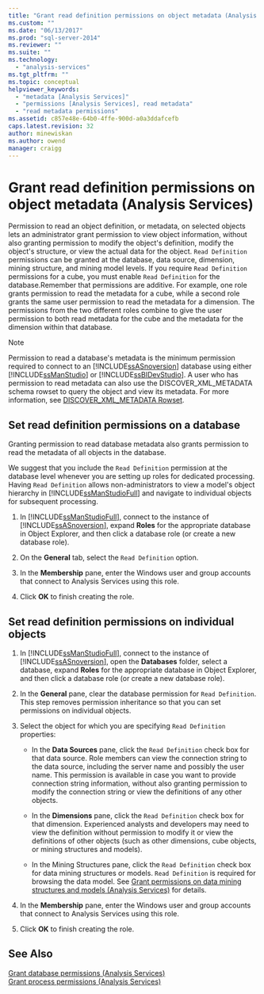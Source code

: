 ```yaml
---
title: "Grant read definition permissions on object metadata (Analysis Services) | Microsoft Docs"
ms.custom: ""
ms.date: "06/13/2017"
ms.prod: "sql-server-2014"
ms.reviewer: ""
ms.suite: ""
ms.technology: 
  - "analysis-services"
ms.tgt_pltfrm: ""
ms.topic: conceptual
helpviewer_keywords: 
  - "metadata [Analysis Services]"
  - "permissions [Analysis Services], read metadata"
  - "read metadata permissions"
ms.assetid: c857e48e-64b0-4ffe-900d-a0a3ddafcefb
caps.latest.revision: 32
author: minewiskan
ms.author: owend
manager: craigg
---
```

# Grant read definition permissions on object metadata (Analysis Services)
  Permission to read an object definition, or metadata, on selected objects lets an administrator grant permission to view object information, without also granting permission to modify the object's definition, modify the object's structure, or view the actual data for the object. `Read Definition` permissions can be granted at the database, data source, dimension, mining structure, and mining model levels. If you require `Read Definition` permissions for a cube, you must enable `Read Definition` for the database.Remember that permissions are additive. For example, one role grants permission to read the metadata for a cube, while a second role grants the same user permission to read the metadata for a dimension. The permissions from the two different roles combine to give the user permission to both read metadata for the cube and the metadata for the dimension within that database.  
  
> [!NOTE]  
>  Permission to read a database's metadata is the minimum permission required to connect to an [!INCLUDE[ssASnoversion](../../includes/ssasnoversion-md.md)] database using either [!INCLUDE[ssManStudio](../../includes/ssmanstudio-md.md)] or [!INCLUDE[ssBIDevStudio](../../includes/ssbidevstudio-md.md)]. A user who has permission to read metadata can also use the DISCOVER_XML_METADATA schema rowset to query the object and view its metadata. For more information, see [DISCOVER_XML_METADATA Rowset](../schema-rowsets/xml/discover-xml-metadata-rowset.md).  
  
## Set read definition permissions on a database  
 Granting permission to read database metadata also grants permission to read the metadata of all objects in the database.  
  
 We suggest that you include the `Read Definition` permission at the database level whenever you are setting up roles for dedicated processing. Having `Read Definition` allows non-administrators to view a model's object hierarchy in [!INCLUDE[ssManStudioFull](../../includes/ssmanstudiofull-md.md)] and navigate to individual objects for subsequent processing.  
  
1.  In [!INCLUDE[ssManStudioFull](../../includes/ssmanstudiofull-md.md)], connect to the instance of [!INCLUDE[ssASnoversion](../../includes/ssasnoversion-md.md)], expand **Roles** for the appropriate database in Object Explorer, and then click a database role (or create a new database role).  
  
2.  On the **General** tab, select the `Read Definition` option.  
  
3.  In the **Membership** pane, enter the Windows user and group accounts that connect to Analysis Services using this role.  
  
4.  Click **OK** to finish creating the role.  
  
## Set read definition permissions on individual objects  
  
1.  In [!INCLUDE[ssManStudioFull](../../includes/ssmanstudiofull-md.md)], connect to the instance of [!INCLUDE[ssASnoversion](../../includes/ssasnoversion-md.md)], open the **Databases** folder, select a database, expand **Roles** for the appropriate database in Object Explorer, and then click a database role (or create a new database role).  
  
2.  In the **General** pane, clear the database permission for `Read Definition`. This step removes permission inheritance so that you can set permissions on individual objects.  
  
3.  Select the object for which you are specifying `Read Definition` properties:  
  
    -   In the **Data Sources** pane, click the `Read Definition` check box for that data source. Role members can view the connection string to the data source, including the server name and possibly the user name. This permission is available in case you want to provide connection string information, without also granting permission to modify the connection string or view the definitions of any other objects.  
  
    -   In the **Dimensions** pane, click the `Read Definition` check box for that dimension. Experienced analysts and developers may need to view the definition without permission to modify it or view the definitions of other objects (such as other dimensions, cube objects, or mining structures and models).  
  
    -   In the Mining Structures pane, click the `Read Definition` check box for data mining structures or models. `Read Definition` is required for browsing the data model. See [Grant permissions on data mining structures and models &#40;Analysis Services&#41;](grant-permissions-on-data-mining-structures-and-models-analysis-services.md) for details.  
  
4.  In the **Membership** pane, enter the Windows user and group accounts that connect to Analysis Services using this role.  
  
5.  Click **OK** to finish creating the role.  
  
## See Also  
 [Grant database permissions &#40;Analysis Services&#41;](grant-database-permissions-analysis-services.md)   
 [Grant process permissions &#40;Analysis Services&#41;](grant-process-permissions-analysis-services.md)  
  
  
